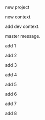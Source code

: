 new project

new context.

add dev context.

master message.

add 1

add 2

add 3

add 4

add 5

add 6

add 7

add 8
